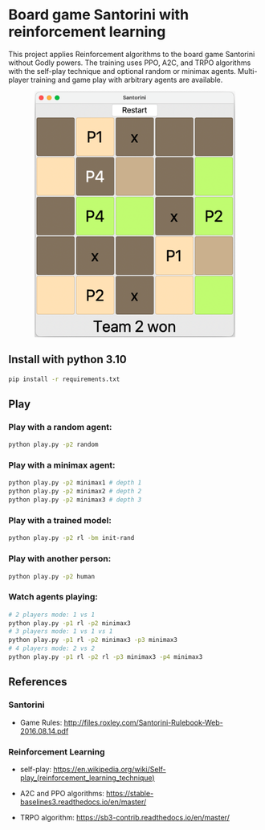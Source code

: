 # Board game Santorini with reinforcement learning
This project applies Reinforcement algorithms to the board game Santorini without Godly powers.
The training uses PPO, A2C, and TRPO algorithms with the self-play technique and optional random or minimax agents.
Multi-player training and game play with arbitrary agents are available.

<!-- 
### User Interface: -->
<p align="center">
  <img src="gui.png" width="400" title="hover text">
</p>

## Install with python 3.10

```bash
pip install -r requirements.txt
```

## Play
### Play with a random agent:

```bash
python play.py -p2 random
```


### Play with a minimax agent:

```bash
python play.py -p2 minimax1 # depth 1
python play.py -p2 minimax2 # depth 2
python play.py -p2 minimax3 # depth 3
```

### Play with a trained model: 
```bash
python play.py -p2 rl -bm init-rand
```

### Play with another person:
```bash
python play.py -p2 human
```

### Watch agents playing:
```bash
# 2 players mode: 1 vs 1
python play.py -p1 rl -p2 minimax3
# 3 players mode: 1 vs 1 vs 1
python play.py -p1 rl -p2 minimax3 -p3 minimax3
# 4 players mode: 2 vs 2
python play.py -p1 rl -p2 rl -p3 minimax3 -p4 minimax3
```


## References

### Santorini
- Game Rules: http://files.roxley.com/Santorini-Rulebook-Web-2016.08.14.pdf

### Reinforcement Learning

- self-play: https://en.wikipedia.org/wiki/Self-play_(reinforcement_learning_technique)

- A2C and PPO algorithms: https://stable-baselines3.readthedocs.io/en/master/

- TRPO algorithm: https://sb3-contrib.readthedocs.io/en/master/
